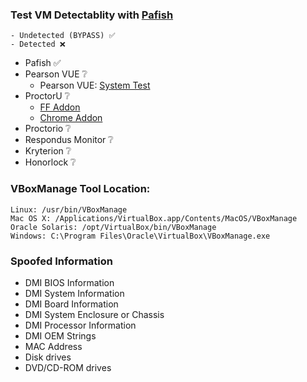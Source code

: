 ### Test VM Detectablity with [Pafish](https://github.com/a0rtega/pafish)
```
- Undetected (BYPASS) ✅
- Detected ❌
```
- Pafish ✅
- Pearson VUE ❔
  - Pearson VUE: [System Test](https://system-test.onvue.com/system_test?customer=pearson_vue)
- ProctorU ❔
  - [FF Addon](https://s3-us-west-2.amazonaws.com/proctoru-assets/extension/firefox-extension-latest.xpi)
  - [Chrome Addon](https://chrome.google.com/webstore/detail/proctoru/goobgennebinldhonaajgafidboenlkl)
- Proctorio ❔
- Respondus Monitor ❔
- Kryterion ❔
- Honorlock ❔

### VBoxManage Tool Location:
```
Linux: /usr/bin/VBoxManage
Mac OS X: /Applications/VirtualBox.app/Contents/MacOS/VBoxManage
Oracle Solaris: /opt/VirtualBox/bin/VBoxManage
Windows: C:\Program Files\Oracle\VirtualBox\VBoxManage.exe
```

### Spoofed Information
- DMI BIOS Information
- DMI System Information
- DMI Board Information
- DMI System Enclosure or Chassis
- DMI Processor Information
- DMI OEM Strings
- MAC Address
- Disk drives
- DVD/CD-ROM drives
